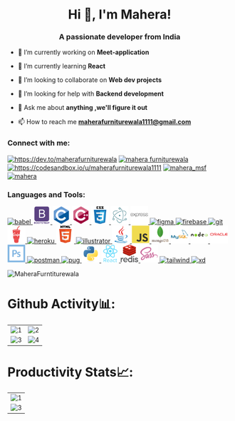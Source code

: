 <h1 align="center">Hi 👋, I'm Mahera!</h1>
<h3 align="center">A passionate developer from India</h3>



- 🔭 I’m currently working on **Meet-application**

- 🌱 I’m currently learning **React**

- 👯 I’m looking to collaborate on **Web dev projects**

- 🤝 I’m looking for help with **Backend development**

- 💬 Ask me about **anything ,we'll figure it out**

- 📫 How to reach me **maherafurniturewala1111@gmail.com**





<h3 align="left">Connect with me:</h3>
<p align="left">
<a href="https://dev.to/https://dev.to/maherafurniturewala" target="blank"><img align="center" src="https://cdn.jsdelivr.net/npm/simple-icons@3.0.1/icons/dev-dot-to.svg" alt="https://dev.to/maherafurniturewala" height="30" width="40" /></a>
<a href="https://linkedin.com/in/mahera furniturewala" target="blank"><img align="center" src="https://raw.githubusercontent.com/rahuldkjain/github-profile-readme-generator/master/src/images/icons/Social/linked-in-alt.svg" alt="mahera furniturewala" height="30" width="40" /></a>
<a href="https://codesandbox.com/https://codesandbox.io/u/maherafurniturewala1111" target="blank"><img align="center" src="https://cdn.jsdelivr.net/npm/simple-icons@3.0.1/icons/codesandbox.svg" alt="https://codesandbox.io/u/maherafurniturewala1111" height="30" width="40" /></a>
<a href="https://instagram.com/mahera_msf" target="blank"><img align="center" src="https://raw.githubusercontent.com/rahuldkjain/github-profile-readme-generator/master/src/images/icons/Social/instagram.svg" alt="mahera_msf" height="30" width="40" /></a>
<a href="https://codeforces.com/profile/mahera" target="blank"><img align="center" src="https://cdn.jsdelivr.net/npm/simple-icons@3.0.1/icons/codeforces.svg" alt="mahera" height="30" width="40" /></a>
</p>

<h3 align="left">Languages and Tools:</h3>
<p align="left"> <a href="https://babeljs.io/" target="_blank"> <img src="https://www.vectorlogo.zone/logos/babeljs/babeljs-icon.svg" alt="babel" width="40" height="40"/> </a> <a href="https://getbootstrap.com" target="_blank"> <img src="https://raw.githubusercontent.com/devicons/devicon/master/icons/bootstrap/bootstrap-plain-wordmark.svg" alt="bootstrap" width="40" height="40"/> </a> <a href="https://www.cprogramming.com/" target="_blank"> <img src="https://raw.githubusercontent.com/devicons/devicon/master/icons/c/c-original.svg" alt="c" width="40" height="40"/> </a> <a href="https://www.w3schools.com/cpp/" target="_blank"> <img src="https://raw.githubusercontent.com/devicons/devicon/master/icons/cplusplus/cplusplus-original.svg" alt="cplusplus" width="40" height="40"/> </a> <a href="https://www.w3schools.com/css/" target="_blank"> <img src="https://raw.githubusercontent.com/devicons/devicon/master/icons/css3/css3-original-wordmark.svg" alt="css3" width="40" height="40"/> </a> <a href="https://www.electronjs.org" target="_blank"> <img src="https://raw.githubusercontent.com/devicons/devicon/master/icons/electron/electron-original.svg" alt="electron" width="40" height="40"/> </a> <a href="https://expressjs.com" target="_blank"> <img src="https://raw.githubusercontent.com/devicons/devicon/master/icons/express/express-original-wordmark.svg" alt="express" width="40" height="40"/> </a> <a href="https://www.figma.com/" target="_blank"> <img src="https://www.vectorlogo.zone/logos/figma/figma-icon.svg" alt="figma" width="40" height="40"/> </a> <a href="https://firebase.google.com/" target="_blank"> <img src="https://www.vectorlogo.zone/logos/firebase/firebase-icon.svg" alt="firebase" width="40" height="40"/> </a> <a href="https://git-scm.com/" target="_blank"> <img src="https://www.vectorlogo.zone/logos/git-scm/git-scm-icon.svg" alt="git" width="40" height="40"/> </a> <a href="https://gulpjs.com" target="_blank"> <img src="https://raw.githubusercontent.com/devicons/devicon/master/icons/gulp/gulp-plain.svg" alt="gulp" width="40" height="40"/> </a> <a href="https://heroku.com" target="_blank"> <img src="https://www.vectorlogo.zone/logos/heroku/heroku-icon.svg" alt="heroku" width="40" height="40"/> </a> <a href="https://www.w3.org/html/" target="_blank"> <img src="https://raw.githubusercontent.com/devicons/devicon/master/icons/html5/html5-original-wordmark.svg" alt="html5" width="40" height="40"/> </a> <a href="https://www.adobe.com/in/products/illustrator.html" target="_blank"> <img src="https://www.vectorlogo.zone/logos/adobe_illustrator/adobe_illustrator-icon.svg" alt="illustrator" width="40" height="40"/> </a> <a href="https://www.java.com" target="_blank"> <img src="https://raw.githubusercontent.com/devicons/devicon/master/icons/java/java-original.svg" alt="java" width="40" height="40"/> </a> <a href="https://developer.mozilla.org/en-US/docs/Web/JavaScript" target="_blank"> <img src="https://raw.githubusercontent.com/devicons/devicon/master/icons/javascript/javascript-original.svg" alt="javascript" width="40" height="40"/> </a> <a href="https://www.mongodb.com/" target="_blank"> <img src="https://raw.githubusercontent.com/devicons/devicon/master/icons/mongodb/mongodb-original-wordmark.svg" alt="mongodb" width="40" height="40"/> </a> <a href="https://www.mysql.com/" target="_blank"> <img src="https://raw.githubusercontent.com/devicons/devicon/master/icons/mysql/mysql-original-wordmark.svg" alt="mysql" width="40" height="40"/> </a> <a href="https://nodejs.org" target="_blank"> <img src="https://raw.githubusercontent.com/devicons/devicon/master/icons/nodejs/nodejs-original-wordmark.svg" alt="nodejs" width="40" height="40"/> </a> <a href="https://www.oracle.com/" target="_blank"> <img src="https://raw.githubusercontent.com/devicons/devicon/master/icons/oracle/oracle-original.svg" alt="oracle" width="40" height="40"/> </a> <a href="https://www.photoshop.com/en" target="_blank"> <img src="https://raw.githubusercontent.com/devicons/devicon/master/icons/photoshop/photoshop-line.svg" alt="photoshop" width="40" height="40"/> </a> <a href="https://postman.com" target="_blank"> <img src="https://www.vectorlogo.zone/logos/getpostman/getpostman-icon.svg" alt="postman" width="40" height="40"/> </a> <a href="https://pugjs.org" target="_blank"> <img src="https://cdn.worldvectorlogo.com/logos/pug.svg" alt="pug" width="40" height="40"/> </a> <a href="https://www.python.org" target="_blank"> <img src="https://raw.githubusercontent.com/devicons/devicon/master/icons/python/python-original.svg" alt="python" width="40" height="40"/> </a> <a href="https://reactjs.org/" target="_blank"> <img src="https://raw.githubusercontent.com/devicons/devicon/master/icons/react/react-original-wordmark.svg" alt="react" width="40" height="40"/> </a> <a href="https://redis.io" target="_blank"> <img src="https://raw.githubusercontent.com/devicons/devicon/master/icons/redis/redis-original-wordmark.svg" alt="redis" width="40" height="40"/> </a> <a href="https://sass-lang.com" target="_blank"> <img src="https://raw.githubusercontent.com/devicons/devicon/master/icons/sass/sass-original.svg" alt="sass" width="40" height="40"/> </a> <a href="https://tailwindcss.com/" target="_blank"> <img src="https://www.vectorlogo.zone/logos/tailwindcss/tailwindcss-icon.svg" alt="tailwind" width="40" height="40"/> </a> <a href="https://www.adobe.com/products/xd.html" target="_blank"> <img src="https://cdn.worldvectorlogo.com/logos/adobe-xd.svg" alt="xd" width="40" height="40"/> </a> </p>


<p align="left"> <img src="https://komarev.com/ghpvc/?username=MaheraFurniturewala&label=Profile%20views&color=0e75b6&style=flat" alt="MaheraFurntiturewala" /> </p>

# Github Activity📊:

<table>
  <tr>
    <td><img src="https://github-readme-stats.vercel.app/api?username=MaheraFurniturewala&theme=radical&show_icons=true"  display=block width=100% height=auto  alt="1" ></td>
    <td><img src="https://github-readme-stats.vercel.app/api/top-langs/?username=MaheraFurniturewala&theme=radical&layout=compact&hide=Jupyter%20Notebook"  display=block width=100% height=auto  alt="2" ></td>
   </tr> 
   <tr>
      <td><img src="https://github-readme-streak-stats.herokuapp.com/?user=MaheraFurniturewala&theme=tokyonight"  display=block width=100% height=auto alt="3" ></td>
      <td><img src="https://github-readme-stats.vercel.app/api/wakatime?username=Mahera_msf&custom_title=My%20Weekly%20Stats&layout=compact&theme=tokyonight" align="right" display=block width=100% height=auto  alt="4"  >
  </td>
  </tr>
</table>


# Productivity Stats📈:
<table>
  <tr>
    <td><img src="https://github-profile-summary-cards.vercel.app/api/cards/profile-details?username=MaheraFurniturewala&theme=monokai"  display=block width=100% height=auto  alt="1" ></td>
   </tr> 
   <tr>
      <td><img src="https://activity-graph.herokuapp.com/graph?username=MaheraFurniturewala&bg_color=1a1b27&color=be90f2&line=638fda&point=35aea1&area=true"  display=block width=100% height=auto alt="3" ></td>
  </td>
  </tr>
</table>

<br>
